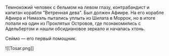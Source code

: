 Темнокожий человек с бельмом на левом глазу, контрабандист и капитан корабля "Ветренная дева".  Был должен Афиире. На его корабле Афиира и Нимаэль пытались уплыть из Шилата в Моррок, но в итоге попали на один из Проклятых Островов, где познакомились с Адельбертом и нашли обсидиановое зеркало и началась хтонь.

Сеймо — его первый помощник.

![[Tosar.png]]

